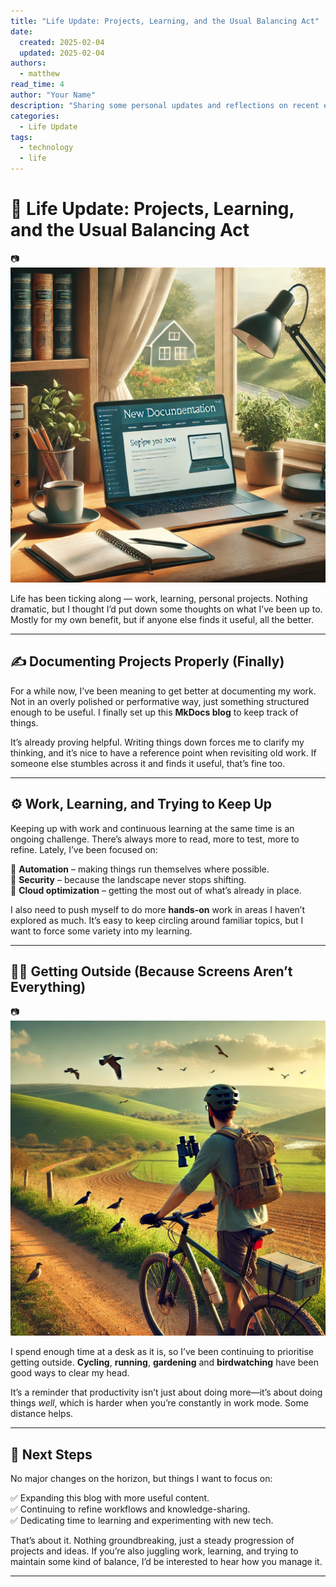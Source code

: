 ```yaml
---
title: "Life Update: Projects, Learning, and the Usual Balancing Act"
date:
  created: 2025-02-04
  updated: 2025-02-04
authors:
  - matthew
read_time: 4
author: "Your Name"
description: "Sharing some personal updates and reflections on recent events."
categories:
  - Life Update
tags:
  - technology
  - life
---
```


# 📌 Life Update: Projects, Learning, and the Usual Balancing Act  

📷 *![My Workspace](laptop.png)*

Life has been ticking along — work, learning, personal projects. Nothing dramatic, but I thought I’d put down some thoughts on what I’ve been up to. Mostly for my own benefit, but if anyone else finds it useful, all the better.  

---

## ✍️ Documenting Projects Properly (Finally)  

For a while now, I’ve been meaning to get better at documenting my work. Not in an overly polished or performative way, just something structured enough to be useful. I finally set up this **MkDocs blog** to keep track of things.  

It’s already proving helpful. Writing things down forces me to clarify my thinking, and it’s nice to have a reference point when revisiting old work. If someone else stumbles across it and finds it useful, that’s fine too.  

---

## ⚙️ Work, Learning, and Trying to Keep Up  

Keeping up with work and continuous learning at the same time is an ongoing challenge. There’s always more to read, more to test, more to refine. Lately, I’ve been focused on:  

🔹 **Automation** – making things run themselves where possible.  
🔹 **Security** – because the landscape never stops shifting.  
🔹 **Cloud optimization** – getting the most out of what’s already in place.  

I also need to push myself to do more **hands-on** work in areas I haven’t explored as much. It’s easy to keep circling around familiar topics, but I want to force some variety into my learning.  

---

## 🚴‍♂️ Getting Outside (Because Screens Aren’t Everything)  

📷 *![Out and About](bike.png)*  

I spend enough time at a desk as it is, so I’ve been continuing to prioritise getting outside. **Cycling**, **running**, **gardening** and **birdwatching** have been good ways to clear my head.  

It’s a reminder that productivity isn’t just about doing more—it’s about doing things *well*, which is harder when you’re constantly in work mode. Some distance helps.

---

## 🔮 Next Steps  

No major changes on the horizon, but things I want to focus on:  

✅ Expanding this blog with more useful content.  
✅ Continuing to refine workflows and knowledge-sharing.  
✅ Dedicating time to learning and experimenting with new tech.  

That’s about it. Nothing groundbreaking, just a steady progression of projects and ideas. If you’re also juggling work, learning, and trying to maintain some kind of balance, I’d be interested to hear how you manage it.  

---
